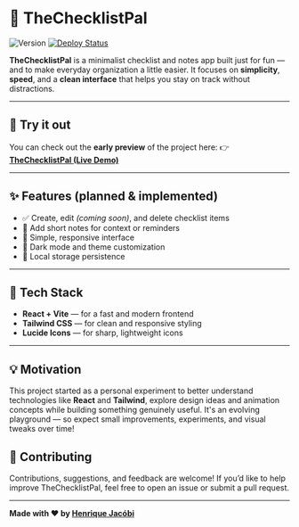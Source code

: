# 🧾 TheChecklistPal
![Version](https://img.shields.io/badge/version-0.2.1-blue.svg)
[![Deploy Status](https://github.com/HJacobi1/TheChecklistPal/actions/workflows/pages/pages-build-deployment/badge.svg)](https://github.com/HJacobi1/TheChecklistPal/actions/workflows/pages/pages-build-deployment)

**TheChecklistPal** is a minimalist checklist and notes app built just for fun — and to make everyday organization a little easier.
It focuses on **simplicity**, **speed**, and a **clean interface** that helps you stay on track without distractions.

---

## 🚀 Try it out

You can check out the **early preview** of the project here:
👉 [**TheChecklistPal (Live Demo)**](https://hjacobi1.github.io/TheChecklistPal/)

---

## ✨ Features (planned & implemented)

* ✅ Create, edit *(coming soon)*, and delete checklist items
* 📝 Add short notes for context or reminders
* 🎨 Simple, responsive interface
* 🌙 Dark mode and theme customization
* 🔔 Local storage persistence

---

## 🧠 Tech Stack

* **React + Vite** — for a fast and modern frontend
* **Tailwind CSS** — for clean and responsive styling
* **Lucide Icons** — for sharp, lightweight icons

---

## 💡 Motivation

This project started as a personal experiment to better understand technologies like **React** and **Tailwind**, explore design ideas and animation concepts while building something genuinely useful.
It's an evolving playground — so expect small improvements, experiments, and visual tweaks over time!


## 🤝 Contributing

Contributions, suggestions, and feedback are welcome!
If you’d like to help improve TheChecklistPal, feel free to open an issue or submit a pull request.

---

**Made with ❤️ by [Henrique Jacóbi](https://github.com/hjacobi1)**
